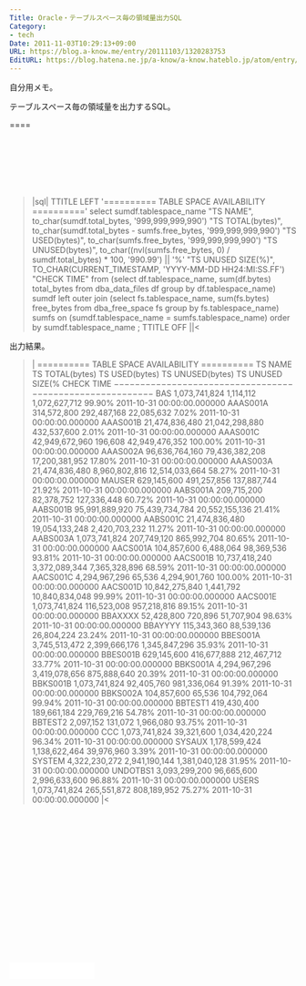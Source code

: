 ```yaml
---
Title: Oracle・テーブルスペース毎の領域量出力SQL
Category:
- tech
Date: 2011-11-03T10:29:13+09:00
URL: https://blog.a-know.me/entry/20111103/1320283753
EditURL: https://blog.hatena.ne.jp/a-know/a-know.hateblo.jp/atom/entry/12921228815727979405
---
```


自分用メモ。

テーブルスペース毎の領域量を出力するSQL。

====

<script async src="//pagead2.googlesyndication.com/pagead/js/adsbygoogle.js"></script>
<!-- article-top -->
<ins class="adsbygoogle"
     style="display:inline-block;width:728px;height:90px"
     data-ad-client="ca-pub-3463034538369189"
     data-ad-slot="8367620130"></ins>
<script>
(adsbygoogle = window.adsbygoogle || []).push({});
</script>


>|sql|
TTITLE LEFT '========== TABLE SPACE AVAILABILITY =========='
select sumdf.tablespace_name "TS NAME", to_char(sumdf.total_bytes, '999,999,999,990') "TS TOTAL(bytes)",
  to_char(sumdf.total_bytes - sumfs.free_bytes, '999,999,999,990')  "TS USED(bytes)",
  to_char(sumfs.free_bytes, '999,999,999,990') "TS UNUSED(bytes)",
  to_char((nvl(sumfs.free_bytes, 0) / sumdf.total_bytes) * 100, 
  '990.99') || '%' "TS UNUSED SIZE(%)",
  TO_CHAR(CURRENT_TIMESTAMP, 'YYYY-MM-DD HH24:MI:SS.FF') "CHECK TIME"
from (select df.tablespace_name, sum(df.bytes) total_bytes
      from dba_data_files df
      group by df.tablespace_name) sumdf
left outer join (select fs.tablespace_name, sum(fs.bytes) free_bytes
                 from dba_free_space fs
                 group by fs.tablespace_name) sumfs
on (sumdf.tablespace_name = sumfs.tablespace_name)
order by sumdf.tablespace_name
;
TTITLE OFF
||<



出力結果。

>|
========== TABLE SPACE AVAILABILITY ==========
TS NAME    TS TOTAL(bytes)    TS USED(bytes)     TS UNUSED(bytes)   TS UNUSED SIZE(% CHECK TIME
−−−−−−−−−−−−−−−−−−−−−−−−−−−−−−−−−−−−−−−−−−−−−−−−−−−−−−−−−
BAS           1,073,741,824          1,114,112      1,072,627,712     99.90%         2011-10-31 00:00:00.000000
AAAS001A        314,572,800        292,487,168         22,085,632      7.02%         2011-10-31 00:00:00.000000
AAAS001B     21,474,836,480     21,042,298,880        432,537,600      2.01%         2011-10-31 00:00:00.000000
AAAS001C     42,949,672,960            196,608     42,949,476,352    100.00%         2011-10-31 00:00:00.000000
AAAS002A     96,636,764,160     79,436,382,208     17,200,381,952     17.80%         2011-10-31 00:00:00.000000
AAAS003A     21,474,836,480      8,960,802,816     12,514,033,664     58.27%         2011-10-31 00:00:00.000000
MAUSER          629,145,600        491,257,856        137,887,744     21.92%         2011-10-31 00:00:00.000000
AABS001A        209,715,200         82,378,752        127,336,448     60.72%         2011-10-31 00:00:00.000000
AABS001B     95,991,889,920     75,439,734,784     20,552,155,136     21.41%         2011-10-31 00:00:00.000000
AABS001C     21,474,836,480     19,054,133,248      2,420,703,232     11.27%         2011-10-31 00:00:00.000000
AABS003A      1,073,741,824        207,749,120        865,992,704     80.65%         2011-10-31 00:00:00.000000
AACS001A        104,857,600          6,488,064         98,369,536     93.81%         2011-10-31 00:00:00.000000
AACS001B     10,737,418,240      3,372,089,344      7,365,328,896     68.59%         2011-10-31 00:00:00.000000
AACS001C      4,294,967,296             65,536      4,294,901,760    100.00%         2011-10-31 00:00:00.000000
AACS001D     10,842,275,840          1,441,792     10,840,834,048     99.99%         2011-10-31 00:00:00.000000
AACS001E      1,073,741,824        116,523,008        957,218,816     89.15%         2011-10-31 00:00:00.000000
BBAXXXX          52,428,800            720,896         51,707,904     98.63%         2011-10-31 00:00:00.000000
BBAYYYY         115,343,360         88,539,136         26,804,224     23.24%         2011-10-31 00:00:00.000000
BBES001A      3,745,513,472      2,399,666,176      1,345,847,296     35.93%         2011-10-31 00:00:00.000000
BBES001B        629,145,600        416,677,888        212,467,712     33.77%         2011-10-31 00:00:00.000000
BBKS001A      4,294,967,296      3,419,078,656        875,888,640     20.39%         2011-10-31 00:00:00.000000
BBKS001B      1,073,741,824         92,405,760        981,336,064     91.39%         2011-10-31 00:00:00.000000
BBKS002A        104,857,600             65,536        104,792,064     99.94%         2011-10-31 00:00:00.000000
BBTEST1         419,430,400        189,661,184        229,769,216     54.78%         2011-10-31 00:00:00.000000
BBTEST2           2,097,152            131,072          1,966,080     93.75%         2011-10-31 00:00:00.000000
CCC           1,073,741,824         39,321,600      1,034,420,224     96.34%         2011-10-31 00:00:00.000000
SYSAUX        1,178,599,424      1,138,622,464         39,976,960      3.39%         2011-10-31 00:00:00.000000
SYSTEM        4,322,230,272      2,941,190,144      1,381,040,128     31.95%         2011-10-31 00:00:00.000000
UNDOTBS1      3,093,299,200         96,665,600      2,996,633,600     96.88%         2011-10-31 00:00:00.000000
USERS         1,073,741,824        265,551,872        808,189,952     75.27%         2011-10-31 00:00:00.000000
|<


<script async src="//pagead2.googlesyndication.com/pagead/js/adsbygoogle.js"></script>
<!-- article-bottom2 -->
<ins class="adsbygoogle"
     style="display:inline-block;width:300px;height:250px"
     data-ad-client="ca-pub-3463034538369189"
     data-ad-slot="5274552934"></ins>
<script>
(adsbygoogle = window.adsbygoogle || []).push({});
</script>

<iframe src="//blog.hatena.ne.jp/a-know/a-know.hateblo.jp/subscribe/iframe" allowtransparency="true" frameborder="0" scrolling="no" width="150" height="28"></iframe>
